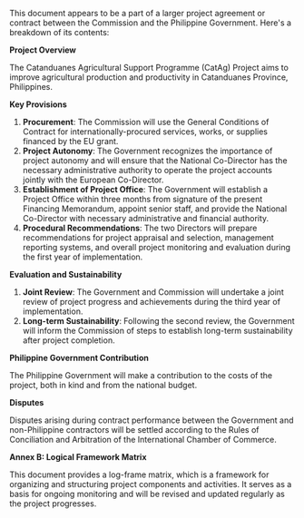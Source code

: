 This document appears to be a part of a larger project agreement or contract between the Commission and the Philippine Government. Here's a breakdown of its contents:

**Project Overview**

The Catanduanes Agricultural Support Programme (CatAg) Project aims to improve agricultural production and productivity in Catanduanes Province, Philippines.

**Key Provisions**

1. **Procurement**: The Commission will use the General Conditions of Contract for internationally-procured services, works, or supplies financed by the EU grant.
2. **Project Autonomy**: The Government recognizes the importance of project autonomy and will ensure that the National Co-Director has the necessary administrative authority to operate the project accounts jointly with the European Co-Director.
3. **Establishment of Project Office**: The Government will establish a Project Office within three months from signature of the present Financing Memorandum, appoint senior staff, and provide the National Co-Director with necessary administrative and financial authority.
4. **Procedural Recommendations**: The two Directors will prepare recommendations for project appraisal and selection, management reporting systems, and overall project monitoring and evaluation during the first year of implementation.

**Evaluation and Sustainability**

1. **Joint Review**: The Government and Commission will undertake a joint review of project progress and achievements during the third year of implementation.
2. **Long-term Sustainability**: Following the second review, the Government will inform the Commission of steps to establish long-term sustainability after project completion.

**Philippine Government Contribution**

The Philippine Government will make a contribution to the costs of the project, both in kind and from the national budget.

**Disputes**

Disputes arising during contract performance between the Government and non-Philippine contractors will be settled according to the Rules of Conciliation and Arbitration of the International Chamber of Commerce.

**Annex B: Logical Framework Matrix**

This document provides a log-frame matrix, which is a framework for organizing and structuring project components and activities. It serves as a basis for ongoing monitoring and will be revised and updated regularly as the project progresses.